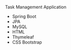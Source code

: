 Task Management Application
  - Spring Boot
  - JPA
  - MySQL
  - HTML
  - Thymeleaf
  - CSS Bootstrap
